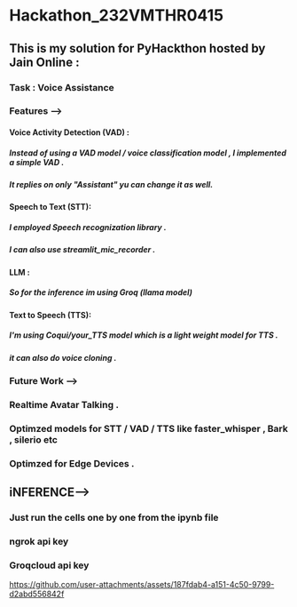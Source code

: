 
# Hackathon_232VMTHR0415

## This is my solution for PyHackthon hosted by Jain Online :

### Task : Voice Assistance 


### Features --> 
  #### Voice Activity Detection (VAD) :
  ##### Instead of using a VAD model / voice classification model , I implemented a simple VAD .
  ##### It replies on only "Assistant" yu can change it as well.

  #### Speech to Text (STT):
  ##### I employed Speech recognization library .
  ##### I can also use streamlit_mic_recorder .


  #### LLM : 
  ##### So for the inference im using Groq (llama model) 

  #### Text to Speech (TTS):
  ##### I'm using Coqui/your_TTS model which is a light weight model for TTS .
  ##### it can also do voice cloning .



### Future Work -->
  ### Realtime Avatar Talking .
  ### Optimzed models for STT / VAD / TTS like faster_whisper , Bark , silerio etc 
  ### Optimzed for Edge Devices .


## iNFERENCE-->
  ### Just run the cells one by one from the ipynb file
  ### ngrok api key 
  ### Groqcloud api key 

https://github.com/user-attachments/assets/187fdab4-a151-4c50-9799-d2abd556842f
